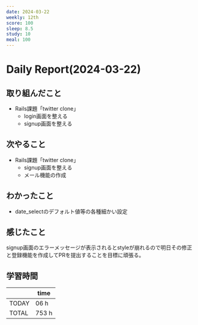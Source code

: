```yaml
---
date: 2024-03-22
weekly: 12th
score: 100
sleep: 8.5
study: 10
meal: 100
---
```

# Daily Report(2024-03-22)
## 取り組んだこと
- Rails課題「twitter clone」
	- login画面を整える
	- signup画面を整える
## 次やること
- Rails課題「twitter clone」
	- signup画面を整える
	- メール機能の作成
## わかったこと
- date_selectのデフォルト値等の各種細かい設定
## 感じたこと
signup画面のエラーメッセージが表示されるとstyleが崩れるので明日その修正と登録機能を作成してPRを提出することを目標に頑張る。
## 学習時間
|       | time  | 
| ----- | ----- |
| TODAY | 06 h   |
| TOTAL | 753 h |